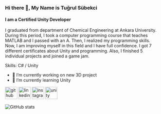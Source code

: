 ### Hi there 👋, My Name is Tuğrul Sübekci
#### I am a Certified Unity Developer
I graduated from department of Chemical Engineering at Ankara University. During this period, I took a computer programming course that teaches MATLAB and I passed with an A. Then, I realized my programming skills. Now, I am improving myself in this field and I have full confidence. I got 7 different certificates about Unity and programming. Also, I finished 5 individual projects and joined a game jam. 

Skills: C# / Unity

- 🔭 I’m currently working on new 3D project 
- 🌱 I’m currently learning Unity 


[<img src='https://cdn.jsdelivr.net/npm/simple-icons@3.0.1/icons/github.svg' alt='github' height='40'>](https://github.com/tugrulsubekci)  [<img src='https://cdn.jsdelivr.net/npm/simple-icons@3.0.1/icons/linkedin.svg' alt='linkedin' height='40'>](https://www.linkedin.com/in/tugrulsubekci/)  [<img src='https://cdn.jsdelivr.net/npm/simple-icons@3.0.1/icons/instagram.svg' alt='instagram' height='40'>](https://www.instagram.com/tugrulsubekci/)  [<img src='https://cdn.jsdelivr.net/npm/simple-icons@3.0.1/icons/unity.svg' alt='unity' height='40'>](https://play.unity.com/u/tugrulsubekci)  

![GitHub stats](https://github-readme-stats.vercel.app/api?username=tugrulsubekci&show_icons=true)  

